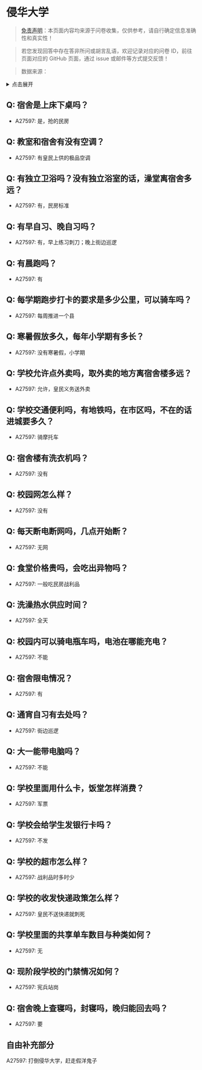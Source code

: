 # 侵华大学

> [免责声明](https://colleges.chat/#_3)：本页面内容均来源于问卷收集，仅供参考，请自行确定信息准确性和真实性！

> 若您发现回答中存在答非所问或胡言乱语，欢迎记录对应的问卷 ID，前往页面对应的 GitHub 页面，通过 issue 或邮件等方式提交反馈！

> 数据来源：

<details><summary>点击展开</summary>
<ul>
<li>A27597: 匿名 (2025 年 03 月)</li>
</ul>
</details>

## Q: 宿舍是上床下桌吗？

- A27597: 是，抢的民房

## Q: 教室和宿舍有没有空调？

- A27597: 有皇民上供的极品空调

## Q: 有独立卫浴吗？没有独立浴室的话，澡堂离宿舍多远？

- A27597: 有，民房标准

## Q: 有早自习、晚自习吗？

- A27597: 有，早上练习刺刀；晚上街边巡逻

## Q: 有晨跑吗？

- A27597: 有

## Q: 每学期跑步打卡的要求是多少公里，可以骑车吗？

- A27597: 每周推进一个县

## Q: 寒暑假放多久，每年小学期有多长？

- A27597: 没有寒暑假，小学期

## Q: 学校允许点外卖吗，取外卖的地方离宿舍楼多远？

- A27597: 允许，皇民义务送外卖

## Q: 学校交通便利吗，有地铁吗，在市区吗，不在的话进城要多久？

- A27597: 骑摩托车

## Q: 宿舍楼有洗衣机吗？

- A27597: 没有

## Q: 校园网怎么样？

- A27597: 没有

## Q: 每天断电断网吗，几点开始断？

- A27597: 无网

## Q: 食堂价格贵吗，会吃出异物吗？

- A27597: 一般吃民房战利品

## Q: 洗澡热水供应时间？

- A27597: 全天

## Q: 校园内可以骑电瓶车吗，电池在哪能充电？

- A27597: 不能

## Q: 宿舍限电情况？

- A27597: 有

## Q: 通宵自习有去处吗？

- A27597: 街边巡逻

## Q: 大一能带电脑吗？

- A27597: 不能

## Q: 学校里面用什么卡，饭堂怎样消费？

- A27597: 军票

## Q: 学校会给学生发银行卡吗？

- A27597: 不发

## Q: 学校的超市怎么样？

- A27597: 战利品时多时少

## Q: 学校的收发快递政策怎么样？

- A27597: 皇民不送快递就刺死

## Q: 学校里面的共享单车数目与种类如何？

- A27597: 无

## Q: 现阶段学校的门禁情况如何？

- A27597: 宪兵站岗

## Q: 宿舍晚上查寝吗，封寝吗，晚归能回去吗？

- A27597: 要

## 自由补充部分

A27597: 打倒侵华大学，赶走假洋鬼子